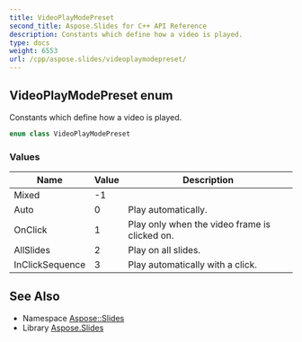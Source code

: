 ```yaml
---
title: VideoPlayModePreset
second_title: Aspose.Slides for C++ API Reference
description: Constants which define how a video is played.
type: docs
weight: 6553
url: /cpp/aspose.slides/videoplaymodepreset/
---
```

## VideoPlayModePreset enum


Constants which define how a video is played.

```cpp
enum class VideoPlayModePreset
```

### Values

| Name | Value | Description |
| --- | --- | --- |
| Mixed | -1 |  |
| Auto | 0 | Play automatically. |
| OnClick | 1 | Play only when the video frame is clicked on. |
| AllSlides | 2 | Play on all slides. |
| InClickSequence | 3 | Play automatically with a click. |

## See Also

* Namespace [Aspose::Slides](../)
* Library [Aspose.Slides](../../)